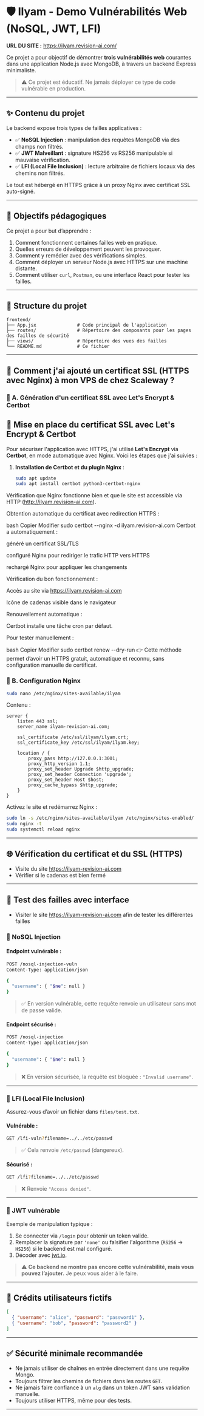 # 🛡️ Ilyam - Demo Vulnérabilités Web (NoSQL, JWT, LFI)

**URL DU SITE :** https://ilyam.revision-ai.com/

Ce projet a pour objectif de démontrer **trois vulnérabilités web** courantes dans une application Node.js avec MongoDB, à travers un backend Express minimaliste.

> ⚠️ Ce projet est éducatif. Ne jamais déployer ce type de code vulnérable en production.

---

## ✨ Contenu du projet

Le backend expose trois types de failles applicatives :

- ✅ **NoSQL Injection** : manipulation des requêtes MongoDB via des champs non filtrés.
- ✅ **JWT Malveillant** : signature HS256 vs RS256 manipulable si mauvaise vérification.
- ✅ **LFI (Local File Inclusion)** : lecture arbitraire de fichiers locaux via des chemins non filtrés.

Le tout est hébergé en HTTPS grâce à un proxy Nginx avec certificat SSL auto-signé.

---

## 🧠 Objectifs pédagogiques

Ce projet a pour but d’apprendre :

1. Comment fonctionnent certaines failles web en pratique.
2. Quelles erreurs de développement peuvent les provoquer.
3. Comment y remédier avec des vérifications simples.
4. Comment déployer un serveur Node.js avec HTTPS sur une machine distante.
5. Comment utiliser `curl`, `Postman`, ou une interface React pour tester les failles.

---

## 📁 Structure du projet

```
frontend/
├── App.jsx               # Code principal de l'application
├── routes/               # Répertoire des composants pour les pages des failles de sécurité
├── views/                # Répertoire des vues des failles
└── README.md             # Ce fichier
```

---

## 🔐 Comment j'ai ajouté un certificat SSL (HTTPS avec Nginx) à mon VPS de chez Scaleway ?

### 📁 A. Génération d'un certificat SSL avec Let's Encrypt & Certbot

## 🔐 Mise en place du certificat SSL avec Let's Encrypt & Certbot

Pour sécuriser l'application avec HTTPS, j'ai utilisé **Let's Encrypt** via **Certbot**, en mode automatique avec Nginx. Voici les étapes que j'ai suivies :

1. **Installation de Certbot et du plugin Nginx** :
   ```bash
   sudo apt update
   sudo apt install certbot python3-certbot-nginx
Vérification que Nginx fonctionne bien et que le site est accessible via HTTP (http://ilyam.revision-ai.com).

Obtention automatique du certificat avec redirection HTTPS :

bash
Copier
Modifier
sudo certbot --nginx -d ilyam.revision-ai.com
Certbot a automatiquement :

généré un certificat SSL/TLS

configuré Nginx pour rediriger le trafic HTTP vers HTTPS

rechargé Nginx pour appliquer les changements

Vérification du bon fonctionnement :

Accès au site via https://ilyam.revision-ai.com

Icône de cadenas visible dans le navigateur

Renouvellement automatique :

Certbot installe une tâche cron par défaut.

Pour tester manuellement :

bash
Copier
Modifier
sudo certbot renew --dry-run
👉 Cette méthode permet d’avoir un HTTPS gratuit, automatique et reconnu, sans configuration manuelle de certificat.


### 🧾 B. Configuration Nginx

```bash
sudo nano /etc/nginx/sites-available/ilyam
```

Contenu :

```nginx
server {
    listen 443 ssl;
    server_name ilyam-revision-ai.com;

    ssl_certificate /etc/ssl/ilyam/ilyam.crt;
    ssl_certificate_key /etc/ssl/ilyam/ilyam.key;

    location / {
        proxy_pass http://127.0.0.1:3001;
        proxy_http_version 1.1;
        proxy_set_header Upgrade $http_upgrade;
        proxy_set_header Connection 'upgrade';
        proxy_set_header Host $host;
        proxy_cache_bypass $http_upgrade;
    }
}
```

Activez le site et redémarrez Nginx :

```bash
sudo ln -s /etc/nginx/sites-available/ilyam /etc/nginx/sites-enabled/
sudo nginx -t
sudo systemctl reload nginx
```

---

## 🌐 Vérification du certificat et du SSL (HTTPS)

- Visite du site https://ilyam-revision-ai.com
- Vérifier si le cadenas est bien fermé

---

## 🔎 Test des failles avec interface 

- Visiter le site  https://ilyam-revision-ai.com afin de tester les différentes failles

### 🧨 NoSQL Injection

#### Endpoint vulnérable :
```bash
POST /nosql-injection-vuln
Content-Type: application/json

{
  "username": { "$ne": null }
}
```

> ✅ En version vulnérable, cette requête renvoie un utilisateur sans mot de passe valide.

#### Endpoint sécurisé :
```bash
POST /nosql-injection
Content-Type: application/json

{
  "username": { "$ne": null }
}
```

> ❌ En version sécurisée, la requête est bloquée : `"Invalid username"`.

---

### 📂 LFI (Local File Inclusion)

Assurez-vous d’avoir un fichier dans `files/test.txt`.

#### Vulnérable :
```bash
GET /lfi-vuln?filename=../../etc/passwd
```

> ✅ Cela renvoie `/etc/passwd` (dangereux).

#### Sécurisé :
```bash
GET /lfi?filename=../../etc/passwd
```

> ❌ Renvoie `"Access denied"`.

---

### 🔐 JWT vulnérable

Exemple de manipulation typique :

1. Se connecter via `/login` pour obtenir un token valide.
2. Remplacer la signature par `'none'` ou falsifier l'algorithme (`RS256` → `HS256`) si le backend est mal configuré.
3. Décoder avec [jwt.io](https://jwt.io).

> ⚠️ **Ce backend ne montre pas encore cette vulnérabilité, mais vous pouvez l’ajouter.** Je peux vous aider à le faire.

---

## 👥 Crédits utilisateurs fictifs

```json
[
  { "username": "alice", "password": "password1" },
  { "username": "bob", "password": "password2" }
]
```

---

## ✅ Sécurité minimale recommandée

- Ne jamais utiliser de chaînes en entrée directement dans une requête Mongo.
- Toujours filtrer les chemins de fichiers dans les routes `GET`.
- Ne jamais faire confiance à un `alg` dans un token JWT sans validation manuelle.
- Toujours utiliser HTTPS, même pour des tests.

---
